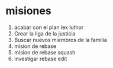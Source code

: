 # misiones
1. acabar con el plan lex luthor
2. Crear la liga de la justicia
3. Buscar nuevos miembros de la familia
4. mision de rebase
5. mision de rebase squash
6. investigar rebase edit